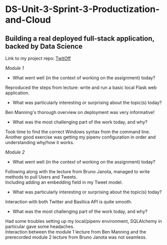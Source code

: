 # DS-Unit-3-Sprint-3-Productization-and-Cloud
Building a real deployed full-stack application, backed by Data Science
--------------------

Link to my project repo: [TwitOff](https://github.com/Okocha76/TwitOff)

*Module 1*

- What went well (in the context of working on the assignment) today?

Reproduced the steps from lecture: write and run a basic local Flask web application.

- What was particularly interesting or surprising about the topic(s) today?

Ben Manning's thorough overview on deployment was very informative!

- What was the most challenging part of the work today, and why?

Took time to find the correct Windows syntax from the command line.  
Another good exercise was getting my pipenv configuration in order and understanding why/how it works.

*Module 2*

- What went well (in the context of working on the assignment) today?

Following along with the lecture from Bruno Janota, managed to write methods to pull Users and Tweets.  
Including adding an embedding field in my Tweet model.

- What was particularly interesting or surprising about the topic(s) today?

Interaction with both Twitter and Basilica API is quite smooth.

- What was the most challenging part of the work today, and why?

Had some troubles setting up my local/pipenv environment, SQLAlchemy in particular gave some headaches.  
Interaction between the module 1 lecture from Ben Manning and the prerecorded module 2 lecture from Bruno Janota was not seamless. 
